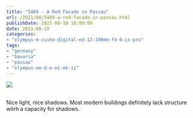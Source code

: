 ```yaml
---
title: "5409 - A Red Facade in Passau"
url: /2021/08/5409-a-red-facade-in-passau.html
publishDate: 2021-08-10 18:00:00
date: 2021-08-10
categories:
- "olympus-m-zuiko-digital-ed-12-100mm-f4-0-is-pro"
tags:
- "germany"
- "bavaria"
- "passau"
- "olympus-om-d-e-m1-mk-ii"
---
```

<div class="container">
<div class="center"><a target="_blank" href="https://d25zfm9zpd7gm5.cloudfront.net/1200x1200/2019/20190621_092044-3_lr.jpg"><img class="webfeedsFeaturedVisual" src="https://d25zfm9zpd7gm5.cloudfront.net/0600x0600/2019/20190621_092044-3_lr.jpg" /></a></div>
</div>
<br />

Nice light, nice shadows. Most modern buildings definitely lack 
structure witrh a capacity for shadows.
